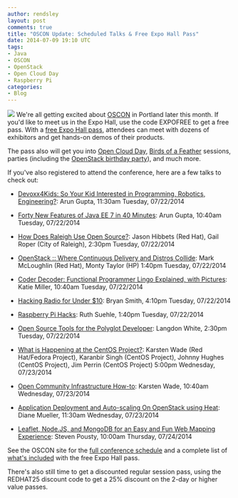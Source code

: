 ```yaml
---
author: rendsley
layout: post
comments: true
title: "OSCON Update: Scheduled Talks & Free Expo Hall Pass"
date: 2014-07-09 19:10 UTC
tags:
- Java
- OSCON
- OpenStack
- Open Cloud Day
- Raspberry Pi
categories:
- Blog
---
```

![](blog/oscon-logo.jpg)
We're all getting excited about [OSCON](http://www.oscon.com/oscon2014) in Portland later this month. If you'd like to meet us in the Expo Hall, use the code EXPOFREE to get a free pass. With a [free Expo Hall pass](http://www.oscon.com/oscon2014/public/content/expoplus?imm_mid=0bf617&cmp=em-prog-confreg-home-os14_em7_eh_plus_pass_sol), attendees can meet with dozens of exhibitors and get hands-on demos of their products. 

The pass also will get you into [Open Cloud Day](/blog/2014/07/join-us-for-open-cloud-day-at-oscon/), [Birds of a Feather](http://www.oscon.com/oscon2014/public/cfp/327) sessions, parties (including the [OpenStack birthday party](http://www.oscon.com/oscon2014/public/schedule/detail/37476)), and much more.

If you've also registered to attend the conference, here are a few talks to check out:

* [Devoxx4Kids: So Your Kid Interested in Programming, Robotics, Engineering?](http://www.oscon.com/oscon2014/public/schedule/detail/33648): Arun Gupta, 11:30am Tuesday, 07/22/2014 

* [Forty New Features of Java EE 7 in 40 Minutes](http://www.oscon.com/oscon2014/public/schedule/detail/33689): Arun Gupta, 10:40am Tuesday, 07/22/2014 

* [How Does Raleigh Use Open Source?](http://www.oscon.com/oscon2014/public/schedule/detail/34430): Jason Hibbets (Red Hat), Gail Roper (City of Raleigh), 2:30pm Tuesday, 07/22/2014 

* [OpenStack :: Where Continuous Delivery and Distros Collide](http://www.oscon.com/oscon2014/public/schedule/detail/34632): Mark McLoughlin (Red Hat), Monty Taylor (HP) 1:40pm Tuesday, 07/22/2014 

* [Coder Decoder: Functional Programmer Lingo Explained, with Pictures](http://www.oscon.com/oscon2014/public/schedule/detail/35493): Katie Miller, 10:40am Tuesday, 07/22/2014 

* [Hacking Radio for Under $10](http://www.oscon.com/oscon2014/public/schedule/detail/34921): Bryan Smith, 4:10pm Tuesday, 07/22/2014 

* [Raspberry Pi Hacks](http://www.oscon.com/oscon2014/public/schedule/detail/34018): Ruth Suehle, 1:40pm Tuesday, 07/22/2014 

* [Open Source Tools for the Polyglot Developer](http://www.oscon.com/oscon2014/public/schedule/detail/34944): Langdon White, 2:30pm Tuesday, 07/22/2014 

* [What is Happening at the CentOS Project?](http://www.oscon.com/oscon2014/public/schedule/detail/34705): Karsten Wade (Red Hat/Fedora Project), Karanbir Singh (CentOS Project), Johnny Hughes (CentOS Project), Jim Perrin (CentOS Project) 5:00pm Wednesday, 07/23/2014 

* [Open Community Infrastructure How-to](http://www.oscon.com/oscon2014/public/schedule/detail/34840): Karsten Wade, 10:40am Wednesday, 07/23/2014 

* [Application Deployment and Auto-scaling On OpenStack using Heat](http://www.oscon.com/oscon2014/public/schedule/detail/34162): Diane Mueller,
11:30am Wednesday, 07/23/2014 

* [Leaflet, Node.JS, and MongoDB for an Easy and Fun Web Mapping Experience](http://www.oscon.com/oscon2014/public/schedule/detail/33945): Steven Pousty, 10:00am Thursday, 07/24/2014 

See the OSCON site for the [full conference schedule](http://www.oscon.com/oscon2014/) and a complete list of [what's included](http://www.oscon.com/oscon2014/public/content/expoplus?imm_mid=0bf617&cmp=em-prog-confreg-home-os14_em7_eh_plus_pass_sol) with the free Expo Hall pass.

There's also still time to get a discounted regular session pass, using the REDHAT25 discount code to get a 25% discount on the 2-day or higher value passes.
